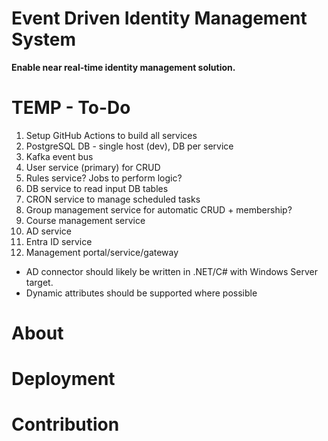 # Event Driven Identity Management System
**Enable near real-time identity management solution.**

# TEMP - To-Do
1. Setup GitHub Actions to build all services
1. PostgreSQL DB - single host (dev), DB per service
1. Kafka event bus
1. User service (primary) for CRUD
1. Rules service? Jobs to perform logic?
1. DB service to read input DB tables
1. CRON service to manage scheduled tasks
1. Group management service for automatic CRUD + membership?
1. Course management service
1. AD service
1. Entra ID service
1. Management portal/service/gateway

- AD connector should likely be written in .NET/C# with Windows Server target.
- Dynamic attributes should be supported where possible

# About


# Deployment


# Contribution
